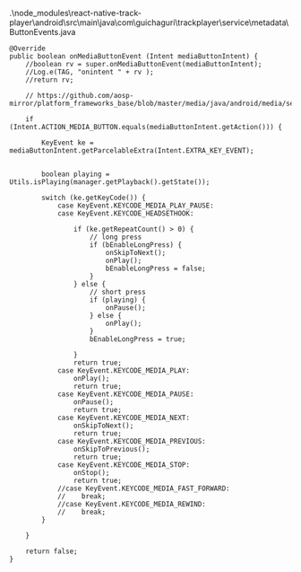 

.\node_modules\react-native-track-player\android\src\main\java\com\guichaguri\trackplayer\service\metadata\ButtonEvents.java

    @Override
    public boolean onMediaButtonEvent (Intent mediaButtonIntent) {
        //boolean rv = super.onMediaButtonEvent(mediaButtonIntent);
        //Log.e(TAG, "onintent " + rv );
        //return rv;

        // https://github.com/aosp-mirror/platform_frameworks_base/blob/master/media/java/android/media/session/MediaSession.java

        if (Intent.ACTION_MEDIA_BUTTON.equals(mediaButtonIntent.getAction())) {

            KeyEvent ke = mediaButtonIntent.getParcelableExtra(Intent.EXTRA_KEY_EVENT);


            boolean playing = Utils.isPlaying(manager.getPlayback().getState());

            switch (ke.getKeyCode()) {
                case KeyEvent.KEYCODE_MEDIA_PLAY_PAUSE:
                case KeyEvent.KEYCODE_HEADSETHOOK:

                    if (ke.getRepeatCount() > 0) {
                        // long press
                        if (bEnableLongPress) {
                            onSkipToNext();
                            onPlay();
                            bEnableLongPress = false;
                        }
                    } else {
                        // short press
                        if (playing) {
                            onPause();
                        } else {
                            onPlay();
                        }
                        bEnableLongPress = true;

                    }
                    return true;
                case KeyEvent.KEYCODE_MEDIA_PLAY:
                    onPlay();
                    return true;
                case KeyEvent.KEYCODE_MEDIA_PAUSE:
                    onPause();
                    return true;
                case KeyEvent.KEYCODE_MEDIA_NEXT:
                    onSkipToNext();
                    return true;
                case KeyEvent.KEYCODE_MEDIA_PREVIOUS:
                    onSkipToPrevious();
                    return true;
                case KeyEvent.KEYCODE_MEDIA_STOP:
                    onStop();
                    return true;
                //case KeyEvent.KEYCODE_MEDIA_FAST_FORWARD:
                //    break;
                //case KeyEvent.KEYCODE_MEDIA_REWIND:
                //    break;
            }

        }

        return false;
    }
